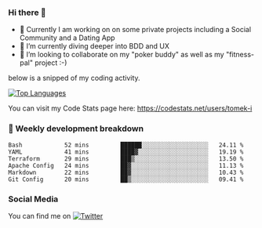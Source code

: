 ### Hi there 👋


- 🔭 Currently I am working on on some private projects including a Social Community and a Dating App
- 🌱 I’m currently diving deeper into BDD and UX
- 👯 I’m looking to collaborate on my "poker buddy" as well as my "fitness-pal" project :-)

below is a snipped of my coding activity.
<!--
**tomek-i/tomek-i** is a ✨ _special_ ✨ repository because its `README.md` (this file) appears on your GitHub profile.

Here are some ideas to get you started:

- 🔭 I’m currently working on ...
- 🌱 I’m currently learning ...
- 👯 I’m looking to collaborate on ...
- 🤔 I’m looking for help with ...
- 💬 Ask me about ...
- 📫 How to reach me: ...
- 😄 Pronouns: ...
- ⚡ Fun fact: ...
-->
[![Top Languages](https://github-readme-stats.vercel.app/api/top-langs/?username=tomek-i&layout=compact)](https://github.com/tomek-i)

You can visit my Code Stats page here: https://codestats.net/users/tomek-i

### 💬 Weekly development breakdown
<!--START_SECTION:waka-->

```text
Bash            52 mins         ██████░░░░░░░░░░░░░░░░░░░   24.11 %
YAML            41 mins         ████▓░░░░░░░░░░░░░░░░░░░░   19.19 %
Terraform       29 mins         ███▒░░░░░░░░░░░░░░░░░░░░░   13.50 %
Apache Config   24 mins         ██▓░░░░░░░░░░░░░░░░░░░░░░   11.13 %
Markdown        22 mins         ██▓░░░░░░░░░░░░░░░░░░░░░░   10.43 %
Git Config      20 mins         ██▒░░░░░░░░░░░░░░░░░░░░░░   09.41 %
```

<!--END_SECTION:waka-->

<!-- Actual text -->

### Social Media
You can find me on [![Twitter][1.2]][1]

<!-- Icons -->

[1.2]: http://i.imgur.com/wWzX9uB.png 


<!-- Links to your social media accounts -->

[1]: https://twitter.com/tomek_i
